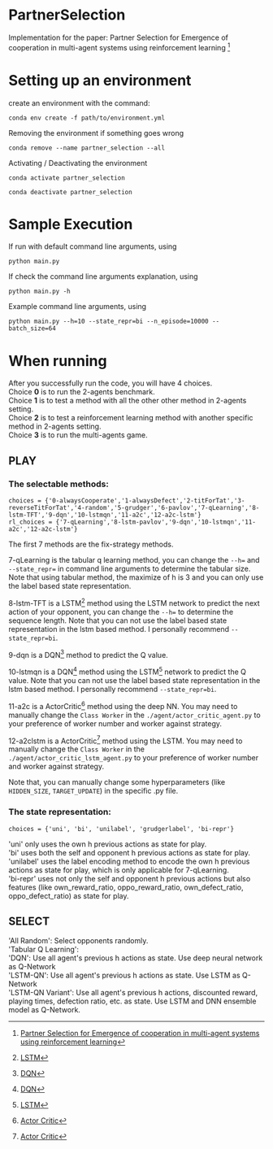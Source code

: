 # PartnerSelection
Implementation for the paper: Partner Selection for Emergence of cooperation in multi-agent systems using reinforcement learning [^1]

# Setting up an environment
create an environment with the command:
```
conda env create -f path/to/environment.yml
```

Removing the environment if something goes wrong
```
conda remove --name partner_selection --all
```
Activating / Deactivating the environment
```
conda activate partner_selection

conda deactivate partner_selection
```

# Sample Execution 
If run with default command line arguments, using

```
python main.py
```

If check the command line arguments explanation, using 

```
python main.py -h
```

Example command line arguments, using

```
python main.py --h=10 --state_repr=bi --n_episode=10000 --batch_size=64
```

# When running
After you successfully run the code, you will have 4 choices. <br />
Choice **0** is to run the 2-agents benchmark. <br />
Choice **1** is to test a method with all the other other method in 2-agents setting. <br />
Choice **2** is to test a reinforcement learning method with another specific method in 2-agents setting. <br />
Choice **3** is to run the multi-agents game. 

## PLAY
### The selectable methods: 
```
choices = {'0-alwaysCooperate','1-alwaysDefect','2-titForTat','3-reverseTitForTat','4-random','5-grudger','6-pavlov','7-qLearning','8-lstm-TFT','9-dqn','10-lstmqn','11-a2c','12-a2c-lstm'}
rl_choices = {'7-qLearning','8-lstm-pavlov','9-dqn','10-lstmqn','11-a2c','12-a2c-lstm'}
```
The first 7 methods are the fix-strategy methods.

7-qLearning is the tabular q learning method, you can change the `--h=` and `--state_repr=` in command line arguments to determine the tabular size. Note that using tabular method, the maximize of h is 3 and you can only use the label based state representation.

8-lstm-TFT is a LSTM[^3] method using the LSTM network to predict the next action of your opponent, you can change the `--h=` to determine the sequence length. Note that you can not use the label based state representation in the lstm based method. I personally recommend `--state_repr=bi`.

9-dqn is a DQN[^2] method to predict the Q value.

10-lstmqn is a DQN[^2] method using the LSTM[^3] network to predict the Q value. Note that you can not use the label based state representation in the lstm based method. I personally recommend `--state_repr=bi`.

11-a2c is a ActorCritic[^4] method using the deep NN. You may need to manually change the `Class Worker` in the `./agent/actor_critic_agent.py` to your preference of worker number and worker against strategy.

12-a2clstm is a ActorCritic[^4] method using the LSTM. You may need to manually change the `Class Worker` in the `./agent/actor_critic_lstm_agent.py` to your preference of worker number and worker against strategy.

Note that, you can manually change some hyperparameters (like `HIDDEN_SIZE`, `TARGET_UPDATE`) in the specific .py file.


### The state representation: 
```
choices = {'uni', 'bi', 'unilabel', 'grudgerlabel', 'bi-repr'}
```
'uni' only uses the own h previous actions as state for play. <br />
'bi' uses both the self and opponent h previous actions as state for play. <br />
'unilabel' uses the label encoding method to encode the own h previous actions as state for play, which is only applicable for 7-qLearning. <br />
'bi-repr' uses not only the self and opponent h previous actions but also features (like own_reward_ratio, oppo_reward_ratio, own_defect_ratio, oppo_defect_ratio) as state for play. <br />

## SELECT
'All Random': Select opponents randomly. <br />
'Tabular Q Learning':  <br />
'DQN': Use all agent's previous h actions as state. Use deep neural network as Q-Network <br />
'LSTM-QN': Use all agent's previous h actions as state. Use LSTM as Q-Network <br />
'LSTM-QN Variant': Use all agent's previous h actions, discounted reward, playing times, defection ratio, etc. as state. Use LSTM and DNN ensemble model as Q-Network. <br />

[^1]: [Partner Selection for Emergence of cooperation in multi-agent systems using reinforcement learning](https://arxiv.org/abs/1902.03185)
[^2]: [DQN](https://pytorch.org/tutorials/intermediate/reinforcement_q_learning.html)
[^3]: [LSTM](https://pytorch.org/docs/stable/generated/torch.nn.LSTM.html) 
[^4]: [Actor Critic](https://omegastick.github.io/2018/06/25/easy-a2c.html)
